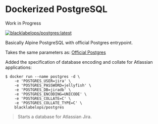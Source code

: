 # Dockerized PostgreSQL

Work in Progress

[![blacklabelops/postgres:latest](https://badge.imagelayers.io/blacklabelops/postgres:latest.svg)](https://imagelayers.io/?images=blacklabelops/postgres:latest 'blacklabelops/postgres:latest')

Basically Alpine PostgreSQL with official Postgres entrypoint.

Takes the same parameters as: [Official Postgres](https://hub.docker.com/_/postgres/)

Added the specification of database encoding and collate for Atlassian applications:

~~~~
$ docker run --name postgres -d \
    -e 'POSTGRES_USER=jira' \
    -e 'POSTGRES_PASSWORD=jellyfish' \
    -e 'POSTGRES_DB=jiradb' \
    -e 'POSTGRES_ENCODING=UNICODE' \
    -e 'POSTGRES_COLLATE=C' \
    -e 'POSTGRES_COLLATE_TYPE=C' \
    blacklabelops/postgres
~~~~

> Starts a database for Atlassian Jira.
